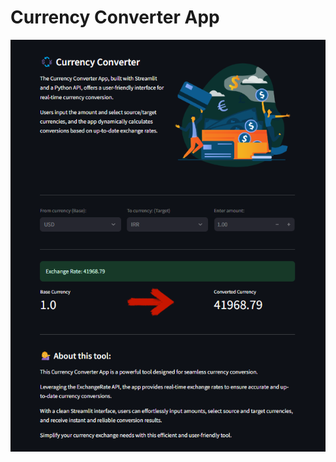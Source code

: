 # Currency Converter App 

<img src="https://github.com/sinanazem/python-projects/blob/main/Projects%20Level%20II/currency-converter-app/src/constants/Screenshot%202024-01-18%20093927.png">
